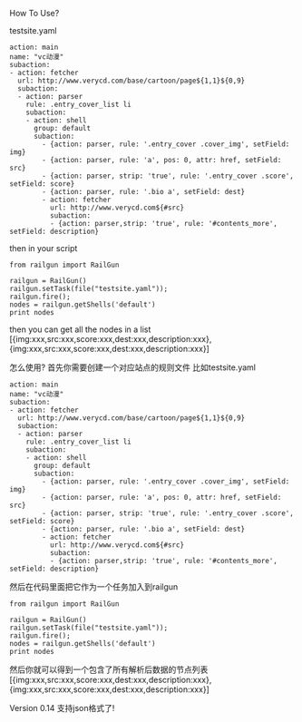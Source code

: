 ﻿How To Use?

testsite.yaml

```
action: main
name: "vc动漫"
subaction:
- action: fetcher
  url: http://www.verycd.com/base/cartoon/page${1,1}${0,9}
  subaction:
  - action: parser
    rule: .entry_cover_list li
    subaction:
    - action: shell
      group: default
      subaction:
        - {action: parser, rule: '.entry_cover .cover_img', setField: img}
        - {action: parser, rule: 'a', pos: 0, attr: href, setField: src}
        - {action: parser, strip: 'true', rule: '.entry_cover .score', setField: score}
        - {action: parser, rule: '.bio a', setField: dest}
        - action: fetcher
          url: http://www.verycd.com${#src}
          subaction:
          - {action: parser,strip: 'true', rule: '#contents_more', setField: description}
```

then in your script

```
from railgun import RailGun

railgun = RailGun()
railgun.setTask(file("testsite.yaml"));
railgun.fire();
nodes = railgun.getShells('default')
print nodes
```

then you can get all the nodes in a list
[{img:xxx,src:xxx,score:xxx,dest:xxx,description:xxx},{img:xxx,src:xxx,score:xxx,dest:xxx,description:xxx}]

怎么使用?
首先你需要创建一个对应站点的规则文件
比如testsite.yaml

```
action: main
name: "vc动漫"
subaction:
- action: fetcher
  url: http://www.verycd.com/base/cartoon/page${1,1}${0,9}
  subaction:
  - action: parser
    rule: .entry_cover_list li
    subaction:
    - action: shell
      group: default
      subaction:
        - {action: parser, rule: '.entry_cover .cover_img', setField: img}
        - {action: parser, rule: 'a', pos: 0, attr: href, setField: src}
        - {action: parser, strip: 'true', rule: '.entry_cover .score', setField: score}
        - {action: parser, rule: '.bio a', setField: dest}
        - action: fetcher
          url: http://www.verycd.com${#src}
          subaction:
          - {action: parser,strip: 'true', rule: '#contents_more', setField: description}
```

然后在代码里面把它作为一个任务加入到railgun

```
from railgun import RailGun

railgun = RailGun()
railgun.setTask(file("testsite.yaml"));
railgun.fire();
nodes = railgun.getShells('default')
print nodes
```

然后你就可以得到一个包含了所有解析后数据的节点列表
[{img:xxx,src:xxx,score:xxx,dest:xxx,description:xxx},{img:xxx,src:xxx,score:xxx,dest:xxx,description:xxx}]


Version 0.14 支持json格式了!